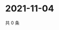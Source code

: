 # 2021-11-04

共 0 条

<!-- BEGIN WEIBO -->
<!-- 最后更新时间 Thu Nov 04 2021 05:09:55 GMT+0800 (China Standard Time) -->

<!-- END WEIBO -->
